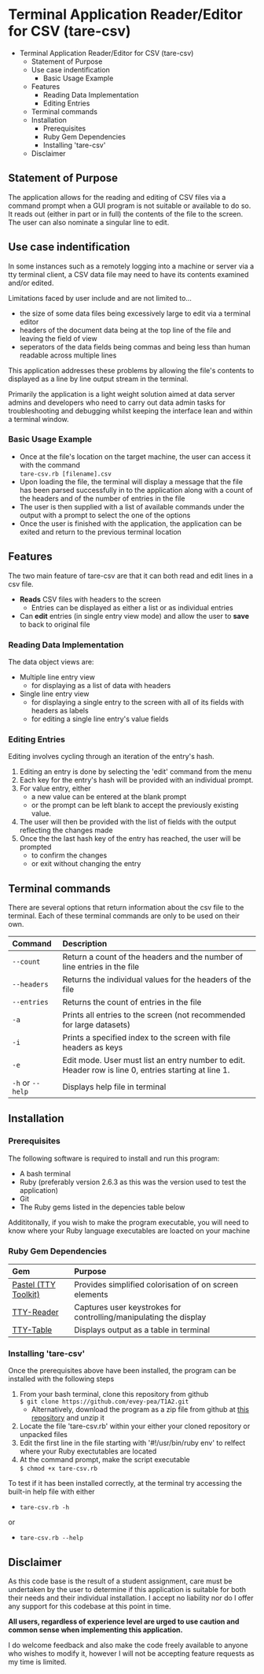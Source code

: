 # Terminal Application Reader/Editor for CSV (tare-csv)

- Terminal Application Reader/Editor for CSV (tare-csv)
  - Statement of Purpose
  - Use case indentification
    - Basic Usage Example
  - Features
    - Reading Data Implementation
    - Editing Entries
  - Terminal commands
  - Installation
    - Prerequisites
    - Ruby Gem Dependencies
    - Installing 'tare-csv'
  - Disclaimer

## Statement of Purpose

The application allows for the reading and editing of CSV files via a command prompt when a GUI program is not suitable or available to do so. It reads out (either in part or in full) the contents of the file to the screen. The user can also nominate a singular line to edit.

## Use case indentification

In some instances such as a remotely logging into a machine or server via a tty terminal client, a CSV data file may need to have its contents examined and/or edited.

Limitations faced by user include and are not limited to...

- the size of some data files being excessively large to edit via a terminal editor
- headers of the document data being at the top line of the file and leaving the field of view
- seperators of the data fields being commas and being less than human readable across multiple lines

This application addresses these problems by allowing the file's contents to displayed as a line by line output stream in the terminal.

Primarily the application is a light weight solution aimed at data server admins and developers who need to carry out data admin tasks for troubleshooting and debugging whilst keeping the interface lean and within a terminal window.

### Basic Usage Example

- Once at the file's location on the target machine, the user can access it with the command  
  ```tare-csv.rb [filename].csv```  
- Upon loading the file, the terminal will display a message that the file has been parsed successfully in to the application along with a count of the headers and of the number of entries in the file
- The user is then supplied with a list of available commands under the output with a prompt to select the one of the options
- Once the user is finished with the application, the application can be exited and return to the previous terminal location

## Features

The two main feature of tare-csv are that it can both read and edit lines in a csv file.

- **Reads** CSV files with headers to the screen
  - Entries can be displayed as either a list or as individual entries
- Can **edit** entries (in single entry view mode) and allow the user to **save** to back to original file

### Reading Data Implementation

The data object views are:

- Multiple line entry view
  - for displaying as a list of data with headers
- Single line entry view
  - for displaying a single entry to the screen with all of its fields with headers as labels
  - for editing a single line entry's value fields

### Editing Entries

Editing involves cycling through an iteration of the entry's hash.

1. Editing an entry is done by selecting the 'edit' command from the menu
2. Each key for the entry's hash will be provided with an individual prompt.
3. For value entry, either  
   - a new value can be entered at the blank prompt  
   - or the prompt can be left blank to accept the previously existing value.
4. The user will then be provided with the list of fields with the output reflecting the changes made
5. Once the  the last hash key of the entry has reached, the user will be prompted  
   - to confirm the changes  
   - or exit without changing the entry

## Terminal commands

There are several options that return information about the csv file to the terminal. Each of these terminal commands are only to be used on their own.

| Command                  | Description                                                                                             |
| :----------------------- | :------------------------------------------------------------------------------------------------------ |
| ```--count```            | Return a count of the headers and the number of line entries in the file                                |
| ```--headers```          | Returns the individual values for the headers of the file                                               |
| ```--entries```          | Returns the count of entries in the file                                                                |
| ```-a```                 | Prints all entries to the screen (not recommended for large datasets)                 |
| ```-i```                 | Prints a specified index to the screen with file headers as keys                                        |
| ```-e```                 | Edit mode. User must list an entry number to edit.<br>Header row is line 0, entries starting at line 1. |
| ```-h``` or ```--help``` | Displays help file in terminal                                                                          |

## Installation

### Prerequisites

The following software is required to install and run this program:

- A bash terminal
- Ruby (preferably version 2.6.3 as this was the version used to test the application)
- Git
- The Ruby gems listed in the depencies table below

Addititonally, if you wish to make the program executable, you will need to know where your Ruby language executables are loacted on your machine

### Ruby Gem Dependencies

| Gem                                                           | Purpose                                                           |
| :------------------------------------------------------------ | :---------------------------------------------------------------- |
| [Pastel (TTY Toolkit)](https://github.com/piotrmurach/pastel) | Provides simplified colorisation of on screen elements            |
| [TTY-Reader](https://github.com/piotrmurach/tty-reader)       | Captures user keystrokes for controlling/manipulating the display |
| [TTY-Table](https://github.com/piotrmurach/tty-table)         | Displays output as a table in terminal                            |

### Installing 'tare-csv'

Once the prerequisites above have been installed, the program can be installed with the following steps

1. From your bash terminal, clone this repository from github  
     ```$ git clone https://github.com/evey-pea/T1A2.git```  
     - Alternatively, download the program as a zip file from github at [this repository](https://github.com/evey-pea/T1A2) and unzip it
2. Locate the file 'tare-csv.rb' within your either your cloned repository or unpacked files
3. Edit the first line in the file starting with '#!/usr/bin/ruby env' to relfect where your Ruby exectutables are located
4. At the command prompt, make the script executable  
     ```$ chmod +x tare-csv.rb```

To test if it has been installed correctly, at the terminal try accessing the built-in help file with either  

- ```tare-csv.rb -h```  

or  

- ```tare-csv.rb --help```

## Disclaimer

As this code base is the result of a student assignment, care must be undertaken by the user to determine if this application is suitable for both their needs and their individual installation. I accept no liability nor do I offer any support for this codebase at this point in time.

**All users, regardless of experience level are urged to use caution and common sense when implementing this application.**

I do welcome feedback and also make the code freely available to anyone who wishes to modify it, however I will not be accepting feature requests as my time is limited.
